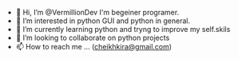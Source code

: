 - 👋 Hi, I’m @VermillionDev I'm begeiner programer.
- 👀 I’m interested in python GUI and python in general.
- 🌱 I’m currently learning python and tryng to improve my self.skils
- 💞️ I’m looking to collaborate on python projects
- 📫 How to reach me ... (cheikhkira@gmail.com)

<!---
VermillionDev/VermillionDev is a ✨ special ✨ repository because its `README.md` (this file) appears on your GitHub profile.
You can click the Preview link to take a look at your changes.
--->
